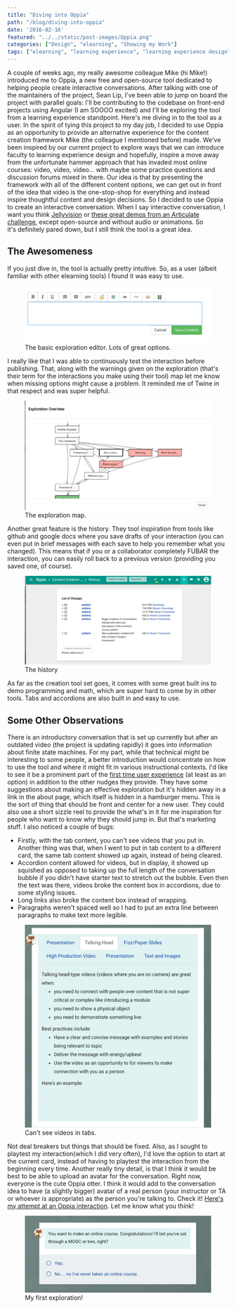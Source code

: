```yaml
---
title: "Diving into Oppia"
path: "/blog/diving-into-oppia"
date: '2016-02-16'
featured: "../../static/post-images/Oppia.png"
categories: ["Design", "elearning", "Showing my Work"]
tags: ["elearning", "learning experience", "learning experience design", "Oppia"]
---
```


A couple of weeks ago, my really awesome colleague Mike (hi Mike!) introduced me to Oppia, a new free and open-source tool dedicated to helping people create interactive conversations. After talking with one of the maintainers of the project, Sean Lip, I've been able to jump on board the project with parallel goals: I'll be contributing to the codebase on front-end projects using Angular (I am SOOOO excited) and I'll be exploring the tool from a learning experience standpoint. Here's me diving in to the tool as a user. In the spirit of tying this project to my day job, I decided to use Oppia as an opportunity to provide an alternative experience for the content creation framework Mike (the colleague I mentioned before) made. We've been inspired by our current project to explore ways that we can introduce faculty to learning experience design and hopefully, inspire a move away from the unfortunate hammer approach that has invaded most online courses: video, video, video... with maybe some practice questions and discussion forums mixed in there. Our idea is that by presenting the framework with all of the different content options, we can get out in front of the idea that video is the one-stop-shop for everything and instead inspire thoughtful content and design decisions. So I decided to use Oppia to create an interactive conversation. When I say interactive conversation, I want you think [Jellyvision](/blog/inspiration-jellyvision-conversations/) or [these great demos from an Articulate challenge](https://community.articulate.com/articles/examples-of-interactive-conversations), except open-source and without audio or animations. So it's definitely pared down, but I still think the tool is a great idea.

## The Awesomeness

If you just dive in, the tool is actually pretty intuitive. So, as a user (albeit familiar with other elearning tools) I found it was easy to use.

<figure>
  <img src="../../static/post-images/Screen-Shot-2016-02-06-at-9.27.44-PM.png" alt="Oppia editor" />
  <figcaption>The basic exploration editor. Lots of great options.</figcaption>
</figure>

I really like that I was able to continuously test the interaction before publishing. That, along with the warnings given on the exploration (that's their term for the interactions you make using their tool) map let me know when missing options might cause a problem. It reminded me of Twine in that respect and was super helpful.

<figure>
  <img src="../../static/post-images/Screen-Shot-2016-02-06-at-9.23.52-PM.png" alt="Oppia editor" />
  <figcaption>The exploration map.</figcaption>
</figure>

Another great feature is the history. They tool inspiration from tools like github and google docs where you save drafts of your interaction (you can even put in brief messages with each save to help you remember what you changed). This means that if you or a collaborator completely FUBAR the interaction, you can easily roll back to a previous version (providing you saved one, of course).

<figure>
  <img src="../../static/post-images/Screen-Shot-2016-02-06-at-9.24.52-PM.png" alt="Oppia editor" />
  <figcaption>The history</figcaption>
</figure>

As far as the creation tool set goes, it comes with some great built ins to demo programming and math, which are super hard to come by in other tools. Tabs and accordions are also built in and easy to use.

## Some Other Observations

There is an introductory conversation that is set up currently but after an outdated video (the project is updating rapidly) it goes into information about finite state machines. For my part, while that technical might be interesting to some people, a better introduction would concentrate on how to use the tool and where it might fit in various instructional contexts. I'd like to see it be a prominent part of the [first time user experience](http://www.kryshiggins.com/first-time-user-experiences-in-mobile-apps/) (at least as an option) in addition to the other nudges they provide. They have some suggestions about making an effective exploration but it's hidden away in a link in the about page, which itself is hidden in a hamburger menu. This is the sort of thing that should be front and center for a new user. They could also use a short sizzle reel to provide the what's in it for me inspiration for people who want to know why they should jump in. But that's marketing stuff. I also noticed a couple of bugs:

*   Firstly, with the tab content, you can't see videos that you put in. Another thing was that, when I went to put in tab content to a different card, the same tab content showed up again, instead of being cleared.
*   Accordion content allowed for videos, but in display, it showed up squished as opposed to taking up the full length of the conversation bubble if you didn't have starter text to stretch out the bubble. Even then the text was there, videos broke the content box in accordions, due to some styling issues.
*   Long links also broke the content box instead of wrapping.
*   Paragraphs weren't spaced well so I had to put an extra line between paragraphs to make text more legible.


<figure>
  <img src="../../static/post-images/Screen-Shot-2016-02-06-at-9.36.41-PM.png" alt="Oppia exploration with tabs" />
  <figcaption>Can't see videos in tabs.</figcaption>
</figure>

Not deal breakers but things that should be fixed. Also, as I sought to playtest my interaction(which I did very often), I'd love the option to start at the current card, instead of having to playtest the interaction from the beginning every time. Another really tiny detail, is that I think it would be best to be able to upload an avatar for the conversation. Right now, everyone is the cute Oppia otter. I think it would add to the conversation idea to have (a slightly bigger) avatar of a real person (your instructor or TA or whoever is appropriate) as the person you're talking to. Check it! [Here's my attempt at an Oppia interaction](https://www.oppia.org/explore/u8dTy7jhBTj0). Let me know what you think!

<figure>
  <img src="../../static/post-images/Screen-Shot-2016-02-07-at-7.01.32-PM.png" alt="Oppia exploration about instructional design" />
  <figcaption>My first exploration!</figcaption>
</figure>
